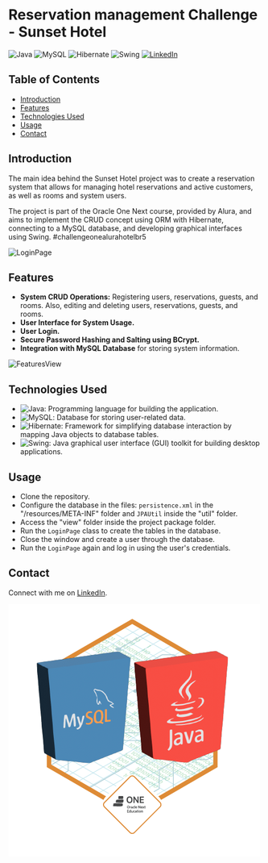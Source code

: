 # Reservation management Challenge - Sunset Hotel

![Java](https://img.shields.io/badge/Java-8%2B-orange)
![MySQL](https://img.shields.io/badge/MySQL-Database-blue)
![Hibernate](https://img.shields.io/badge/Hibernate-Framework-orange)
![Swing](https://img.shields.io/badge/Java%20Swing-red)
[![LinkedIn](https://img.shields.io/badge/Connect%20on-LinkedIn-blue)](https://www.linkedin.com/in/oihenriquegomes/)

## Table of Contents

- [Introduction](#introduction)
- [Features](#features)
- [Technologies Used](#technologies-used)
- [Usage](#usage)
- [Contact](#contact)

## Introduction

The main idea behind the Sunset Hotel project was to create a reservation system that allows for managing hotel reservations and active customers, as well as rooms and system users.

The project is part of the Oracle One Next course, provided by Alura, and aims to implement the CRUD concept using ORM with Hibernate, connecting to a MySQL database, and developing graphical interfaces using Swing. #challengeonealurahotelbr5

![LoginPage](screenshots/runningProjectHotel1.gif)

## Features

- **System CRUD Operations:** Registering users, reservations, guests, and rooms. Also, editing and deleting users, reservations, guests, and rooms.
- **User Interface for System Usage.**
- **User Login.**
- **Secure Password Hashing and Salting using BCrypt.**
- **Integration with MySQL Database** for storing system information.

![FeaturesView](screenshots/runningProjectHotel2.gif)

## Technologies Used

- ![Java](https://img.shields.io/badge/Java-8%2B-orange): Programming language for building the application.
- ![MySQL](https://img.shields.io/badge/MySQL-Database-blue): Database for storing user-related data.
- ![Hibernate](https://img.shields.io/badge/Hibernate-Framework-orange): Framework for simplifying database interaction by mapping Java objects to database tables.
- ![Swing](https://img.shields.io/badge/Java%20Swing-red): Java graphical user interface (GUI) toolkit for building desktop applications.


## Usage
- Clone the repository.
- Configure the database in the files: `persistence.xml` in the "/resources/META-INF" folder and `JPAUtil` inside the "util" folder.
- Access the "view" folder inside the project package folder.
- Run the `LoginPage` class to create the tables in the database.
- Close the window and create a user through the database.
- Run the `LoginPage` again and log in using the user's credentials.


## Contact

Connect with me on [LinkedIn](https://www.linkedin.com/in/oihenriquegomes/).

![badge](screenshots/badge_desafio_hotel.png)
